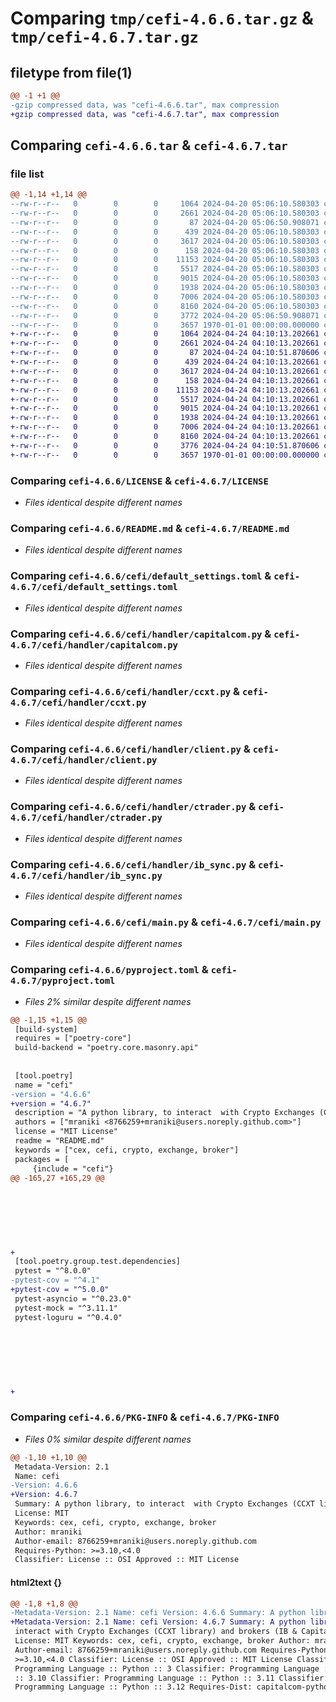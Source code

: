 # Comparing `tmp/cefi-4.6.6.tar.gz` & `tmp/cefi-4.6.7.tar.gz`

## filetype from file(1)

```diff
@@ -1 +1 @@
-gzip compressed data, was "cefi-4.6.6.tar", max compression
+gzip compressed data, was "cefi-4.6.7.tar", max compression
```

## Comparing `cefi-4.6.6.tar` & `cefi-4.6.7.tar`

### file list

```diff
@@ -1,14 +1,14 @@
--rw-r--r--   0        0        0     1064 2024-04-20 05:06:10.580303 cefi-4.6.6/LICENSE
--rw-r--r--   0        0        0     2661 2024-04-20 05:06:10.580303 cefi-4.6.6/README.md
--rw-r--r--   0        0        0       87 2024-04-20 05:06:50.908071 cefi-4.6.6/cefi/__init__.py
--rw-r--r--   0        0        0      439 2024-04-20 05:06:10.580303 cefi-4.6.6/cefi/config.py
--rw-r--r--   0        0        0     3617 2024-04-20 05:06:10.580303 cefi-4.6.6/cefi/default_settings.toml
--rw-r--r--   0        0        0      158 2024-04-20 05:06:10.580303 cefi-4.6.6/cefi/handler/__init__.py
--rw-r--r--   0        0        0    11153 2024-04-20 05:06:10.580303 cefi-4.6.6/cefi/handler/capitalcom.py
--rw-r--r--   0        0        0     5517 2024-04-20 05:06:10.580303 cefi-4.6.6/cefi/handler/ccxt.py
--rw-r--r--   0        0        0     9015 2024-04-20 05:06:10.580303 cefi-4.6.6/cefi/handler/client.py
--rw-r--r--   0        0        0     1938 2024-04-20 05:06:10.580303 cefi-4.6.6/cefi/handler/ctrader.py
--rw-r--r--   0        0        0     7006 2024-04-20 05:06:10.580303 cefi-4.6.6/cefi/handler/ib_sync.py
--rw-r--r--   0        0        0     8160 2024-04-20 05:06:10.580303 cefi-4.6.6/cefi/main.py
--rw-r--r--   0        0        0     3772 2024-04-20 05:06:50.908071 cefi-4.6.6/pyproject.toml
--rw-r--r--   0        0        0     3657 1970-01-01 00:00:00.000000 cefi-4.6.6/PKG-INFO
+-rw-r--r--   0        0        0     1064 2024-04-24 04:10:13.202661 cefi-4.6.7/LICENSE
+-rw-r--r--   0        0        0     2661 2024-04-24 04:10:13.202661 cefi-4.6.7/README.md
+-rw-r--r--   0        0        0       87 2024-04-24 04:10:51.870606 cefi-4.6.7/cefi/__init__.py
+-rw-r--r--   0        0        0      439 2024-04-24 04:10:13.202661 cefi-4.6.7/cefi/config.py
+-rw-r--r--   0        0        0     3617 2024-04-24 04:10:13.202661 cefi-4.6.7/cefi/default_settings.toml
+-rw-r--r--   0        0        0      158 2024-04-24 04:10:13.202661 cefi-4.6.7/cefi/handler/__init__.py
+-rw-r--r--   0        0        0    11153 2024-04-24 04:10:13.202661 cefi-4.6.7/cefi/handler/capitalcom.py
+-rw-r--r--   0        0        0     5517 2024-04-24 04:10:13.202661 cefi-4.6.7/cefi/handler/ccxt.py
+-rw-r--r--   0        0        0     9015 2024-04-24 04:10:13.202661 cefi-4.6.7/cefi/handler/client.py
+-rw-r--r--   0        0        0     1938 2024-04-24 04:10:13.202661 cefi-4.6.7/cefi/handler/ctrader.py
+-rw-r--r--   0        0        0     7006 2024-04-24 04:10:13.202661 cefi-4.6.7/cefi/handler/ib_sync.py
+-rw-r--r--   0        0        0     8160 2024-04-24 04:10:13.202661 cefi-4.6.7/cefi/main.py
+-rw-r--r--   0        0        0     3776 2024-04-24 04:10:51.870606 cefi-4.6.7/pyproject.toml
+-rw-r--r--   0        0        0     3657 1970-01-01 00:00:00.000000 cefi-4.6.7/PKG-INFO
```

### Comparing `cefi-4.6.6/LICENSE` & `cefi-4.6.7/LICENSE`

 * *Files identical despite different names*

### Comparing `cefi-4.6.6/README.md` & `cefi-4.6.7/README.md`

 * *Files identical despite different names*

### Comparing `cefi-4.6.6/cefi/default_settings.toml` & `cefi-4.6.7/cefi/default_settings.toml`

 * *Files identical despite different names*

### Comparing `cefi-4.6.6/cefi/handler/capitalcom.py` & `cefi-4.6.7/cefi/handler/capitalcom.py`

 * *Files identical despite different names*

### Comparing `cefi-4.6.6/cefi/handler/ccxt.py` & `cefi-4.6.7/cefi/handler/ccxt.py`

 * *Files identical despite different names*

### Comparing `cefi-4.6.6/cefi/handler/client.py` & `cefi-4.6.7/cefi/handler/client.py`

 * *Files identical despite different names*

### Comparing `cefi-4.6.6/cefi/handler/ctrader.py` & `cefi-4.6.7/cefi/handler/ctrader.py`

 * *Files identical despite different names*

### Comparing `cefi-4.6.6/cefi/handler/ib_sync.py` & `cefi-4.6.7/cefi/handler/ib_sync.py`

 * *Files identical despite different names*

### Comparing `cefi-4.6.6/cefi/main.py` & `cefi-4.6.7/cefi/main.py`

 * *Files identical despite different names*

### Comparing `cefi-4.6.6/pyproject.toml` & `cefi-4.6.7/pyproject.toml`

 * *Files 2% similar despite different names*

```diff
@@ -1,15 +1,15 @@
 [build-system]
 requires = ["poetry-core"]
 build-backend = "poetry.core.masonry.api"
 
 
 [tool.poetry]
 name = "cefi"
-version = "4.6.6"
+version = "4.6.7"
 description = "A python library, to interact  with Crypto Exchanges (CCXT library) and brokers (IB & Capital.com)"
 authors = ["mraniki <8766259+mraniki@users.noreply.github.com>"]
 license = "MIT License"
 readme = "README.md"
 keywords = ["cex, cefi, crypto, exchange, broker"]
 packages = [
     {include = "cefi"}
@@ -165,27 +165,29 @@
 
 
 
 
 
 
 
+
 [tool.poetry.group.test.dependencies]
 pytest = "^8.0.0"
-pytest-cov = "^4.1"
+pytest-cov = "^5.0.0"
 pytest-asyncio = "^0.23.0"
 pytest-mock = "^3.11.1"
 pytest-loguru = "^0.4.0"
 
 
 
 
 
 
 
+
```

### Comparing `cefi-4.6.6/PKG-INFO` & `cefi-4.6.7/PKG-INFO`

 * *Files 0% similar despite different names*

```diff
@@ -1,10 +1,10 @@
 Metadata-Version: 2.1
 Name: cefi
-Version: 4.6.6
+Version: 4.6.7
 Summary: A python library, to interact  with Crypto Exchanges (CCXT library) and brokers (IB & Capital.com)
 License: MIT
 Keywords: cex, cefi, crypto, exchange, broker
 Author: mraniki
 Author-email: 8766259+mraniki@users.noreply.github.com
 Requires-Python: >=3.10,<4.0
 Classifier: License :: OSI Approved :: MIT License
```

#### html2text {}

```diff
@@ -1,8 +1,8 @@
-Metadata-Version: 2.1 Name: cefi Version: 4.6.6 Summary: A python library, to
+Metadata-Version: 2.1 Name: cefi Version: 4.6.7 Summary: A python library, to
 interact with Crypto Exchanges (CCXT library) and brokers (IB & Capital.com)
 License: MIT Keywords: cex, cefi, crypto, exchange, broker Author: mraniki
 Author-email: 8766259+mraniki@users.noreply.github.com Requires-Python:
 >=3.10,<4.0 Classifier: License :: OSI Approved :: MIT License Classifier:
 Programming Language :: Python :: 3 Classifier: Programming Language :: Python
 :: 3.10 Classifier: Programming Language :: Python :: 3.11 Classifier:
 Programming Language :: Python :: 3.12 Requires-Dist: capitalcom-python
```

